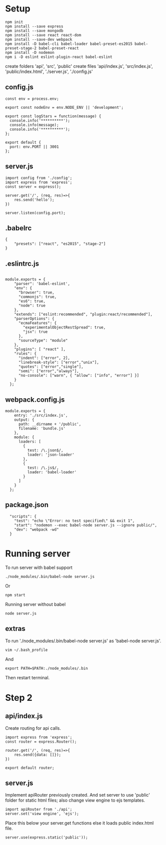  # Setup

 ```
 npm init
 npm install --save express
 npm install --save mongodb
 npm install --save react react-dom
 npm install --save-dev webpack
 npm install -D babel-cli babel-loader babel-preset-es2015 babel-preset-stage-2 babel-preset-react
 npm install -D nodemon
 npm i -D eslint eslint-plugin-react babel-eslint
```

create folders 'api', 'src', 'public'
create files 'api/index.js', 'src/index.js', 'public/index.html', './server.js', './config.js'

## config.js

```
const env = process.env;

export const nodeEnv = env.NODE_ENV || 'development';

export const logStars = function(message) {
  console.info('**********');
  console.info(message);
  console.info('**********');
};

export default {
  port: env.PORT || 3001
};
```
## server.js

```
import config from './config';
import express from 'express';
const server = express();

server.get('/', (req, res)=>{
    res.send('hello');
})

server.listen(config.port);
```

## .babelrc

```
{
    "presets": ["react", "es2015", "stage-2"]
}
```

## .eslintrc.js

```

module.exports = {
    "parser": 'babel-eslint',
    "env": {
      "browser": true,
      "commonjs": true,
      "es6": true,
      "node": true
    },
    "extends": ["eslint:recommended", "plugin:react/recommended"],
    "parserOptions": {
      "ecmaFeatures": {
        "experimentalObjectRestSpread": true,
        "jsx": true
      },
      "sourceType": "module"
    },
    "plugins": [ "react" ],
    "rules": {
      "indent": ["error", 2],
      "linebreak-style": ["error","unix"],
      "quotes": ["error","single"],
      "semi": ["error","always"],
      "no-console": ["warn", { "allow": ["info", "error"] }]
    }
  };
```


## webpack.config.js

```
module.exports = {
    entry: './src/index.js',
    output: {
      path: __dirname + '/public',
      filename: 'bundle.js'
    },
    module: {
      loaders: [
        {
          test: /\.json$/,
          loader: 'json-loader'
        },
        {
          test: /\.js$/,
          loader: 'babel-loader'
        }
      ]
    }
  };

```



## package.json

```
  "scripts": {
    "test": "echo \"Error: no test specified\" && exit 1",
    "start": "nodemon --exec babel-node server.js --ignore public/",
    "dev": "webpack -wd"
  }
```
# Running server

To run server with babel support

```
./node_modules/.bin/babel-node server.js
```

Or

```
npm start
```

Running server without babel

```
node server.js

```

## extras

To run './node_modules/.bin/babel-node server.js' as 'babel-node server.js'.

```
vim ~/.bash_profile
```

And

```
export PATH=$PATH:./node_modules/.bin
```

Then restart terminal.

# Step 2

## api/index.js

Create routing for api calls.
```
import express from 'express';
const router = express.Router();

router.get('/', (req, res)=>{
    res.send({data: []});
})

export default router;
```

## server.js

Implement apiRouter previously created. And set server to use 'public' folder for static html files; also change view engine to ejs templates.

```
import apiRouter from './api';
server.set('view engine', 'ejs');
```
Place this below your server.get functions else it loads public index.html file.
```
server.use(express.static('public'));
```
